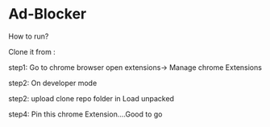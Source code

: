 # Ad-Blocker


How to run?

Clone it from : 


step1: Go to chrome browser open extensions-> Manage chrome Extensions

step2: On developer mode

step2: upload clone repo folder in Load unpacked 

step4: Pin this chrome Extension....Good to go


